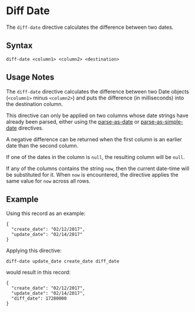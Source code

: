 # Diff Date

The `diff-date` directive calculates the difference between two dates.


## Syntax
```
diff-date <column1> <column2> <destination>
```


## Usage Notes

The `diff-date` directive calculates the difference between two Date objects (`<column1>`
minus `<column2>`) and puts the difference (in milliseconds) into the destination column.

This directive can only be applied on two columns whose date strings have already been
parsed, either using the [parse-as-date](parse-as-date.md) or
[parse-as-simple-date](parse-as-simple-date.md) directives.

A negative difference can be returned when the first column is an earlier date than the
second column.

If one of the dates in the column is `null`, the resulting column will be `null`.

If any of the columns contains the string `now`, then the current date-time will be
substituted for it. When `now` is encountered, the directive applies the same value for
`now` across all rows.


## Example

Using this record as an example:
```
{
  "create_date": "02/12/2017",
  "update_date": "02/14/2017"
}
```

Applying this directive:
```
diff-date update_date create_date diff_date
```

would result in this record:
```
{
  "create_date": "02/12/2017",
  "update_date": "02/14/2017",
  "diff_date": 17280000
}
```
